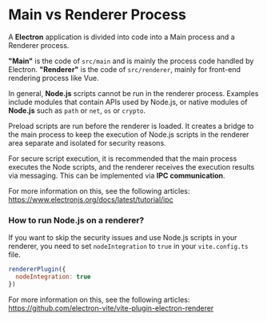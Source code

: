 # Main vs Renderer Process

A **Electron** application is divided into code into a Main process and a Renderer process.

**"Main"** is the code of `src/main` and is mainly the process code handled by Electron. **"Renderer"** is the code of `src/renderer`, mainly for front-end rendering process like Vue.

In general, **Node.js** scripts cannot be run in the renderer process. Examples include modules that contain APIs used by Node.js, or native modules of **Node.js** such as `path` or `net`, `os` or `crypto`.

Preload scripts are run before the renderer is loaded. It creates a bridge to the main process to keep the execution of Node.js scripts in the renderer area separate and isolated for security reasons.

For secure script execution, it is recommended that the main process executes the Node scripts, and the renderer receives the execution results via messaging. This can be implemented via **IPC communication**.

For more information on this, see the following articles: https://www.electronjs.org/docs/latest/tutorial/ipc

### How to run Node.js on a renderer?

If you want to skip the security issues and use Node.js scripts in your renderer, you need to set `nodeIntegration` to `true` in your `vite.config.ts` file.

```javascript
rendererPlugin({
  nodeIntegration: true
})
```

For more information on this, see the following articles: https://github.com/electron-vite/vite-plugin-electron-renderer
